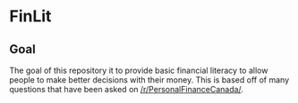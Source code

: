 # FinLit

## Goal
The goal of this repository it to provide basic financial literacy to allow people to make better decisions with their money.  This is based off of many questions that have been asked on [/r/PersonalFinanceCanada/](https://www.reddit.com/r/PersonalFinanceCanada/).
